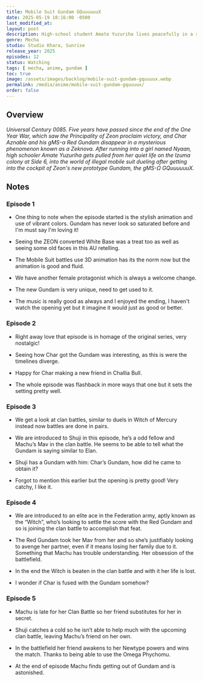 ```yaml
---
title: Mobile Suit Gundam GQuuuuuuX
date: 2025-05-19 18:16:00 -0500
last_modified_at:
layout: post
description: High-school student Amate Yuzuriha lives peacefully in a space colony floating in outer space. But when she meets a war refugee named Nyaan, Amate is drawn into the illegal mobile suit dueling sport known as Clan Battle.
genre: Mecha
studio: Studio Khara, Sunrise
release_year: 2025
episodes: 12
status: Watching
tags: [ mecha, anime, gundam ]
toc: true
image: /assets/images/backlog/mobile-suit-gundam-gquuuux.webp
permalink: /media/anime/mobile-suit-gundam-gquuuux/
order: false
---
```


## Overview

*Universal Century 0085. Five years have passed since the end of the One Year War, which saw the Principality of Zeon proclaim victory, and Char Aznable and his gMS-α Red Gundam disappear in a mysterious phenomenon known as a Zeknova. After running into a girl named Nyaan, high schooler Amate Yuzuriha gets pulled from her quiet life on the Izuma colony at Side 6, into the world of illegal mobile suit dueling after getting into the cockpit of Zeon's new prototype Gundam, the gMS-Ω GQuuuuuuX.*

## Notes

### Episode 1

- One thing to note when the episode started is the stylish animation and use of vibrant colors. Gundam has never look so saturated before and I'm must say I'm loving it!

- Seeing the ZEON converted White Base was a treat too as well as seeing some old faces in this AU retelling.

-  The Mobile Suit battles use 3D animation has its the norm now but the animation is good and fluid.

- We have another female protagonist which is always a welcome change.

- The new Gundam is very unique, need to get used to it.

-  The music is really good as always and I enjoyed the ending, I haven't watch the opening yet but it imagine it would just as good or better.

### Episode 2

-  Right away love that episode is in homage of the original series, very nostalgic!

-  Seeing how Char got the Gundam was interesting, as this is were the timelines diverge.

-  Happy for Char making a new friend in Challia Bull.

-  The whole episode was flashback in more ways that one but it sets the setting pretty well.

### Episode 3

- We get a look at clan battles, similar to duels in Witch of Mercury instead now battles are done in pairs.

-  We are introduced to Shuji in this episode, he’s a odd fellow and Machu’s Mav in the clan battle. He seems to be able to tell what the Gundam is saying similar to Elan.

-  Shuji has a Gundam with him: Char’s Gundam, how did he came to obtain it?

-  Forgot to mention this earlier but the opening is pretty good! Very catchy, I like it.

### Episode 4

-  We are introduced to an elite ace in the Federation army, aptly known as the “Witch”, who’s looking to settle the score with the Red Gundam and so is joining the clan battle to accomplish that feat.

-  The Red Gundam took her Mav from her and so she’s justifiably looking to avenge her partner, even if it means losing her family due to it. Something that Machu has trouble understanding. Her obsession of the battlefield.

-  In the end the Witch is beaten in the clan battle and with it her life is lost.

-  I wonder if Char is fused with the Gundam somehow?

### Episode 5

- Machu is late for her Clan Battle so her friend substitutes for her in secret.

-  Shuji catches a cold so he isn’t able to help much with the upcoming clan battle, leaving Machu’s friend on her own.

-  In the battlefield her friend awakens to her Newtype powers and wins the match. Thanks to being able to use the Omega Phychomu.

-  At the end of episode Machu finds getting out of Gundam and is astonished.







